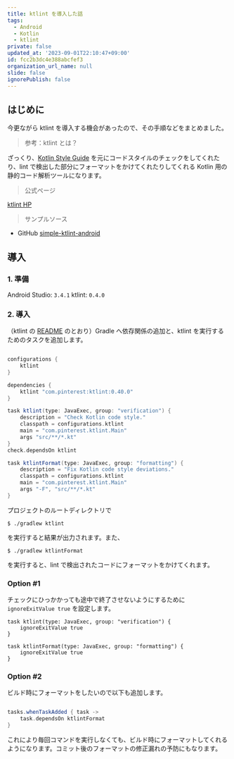 ```yaml
---
title: ktlint を導入した話
tags:
  - Android
  - Kotlin
  - ktlint
private: false
updated_at: '2023-09-01T22:10:47+09:00'
id: fcc2b3dc4e388abcfef3
organization_url_name: null
slide: false
ignorePublish: false
---
```

## はじめに

今更ながら ktlint を導入する機会があったので、その手順などをまとめました。

> 参考：ktlint とは？

ざっくり、[Kotlin Style Guide](https://developer.android.com/kotlin/style-guide) を元にコードスタイルのチェックをしてくれたり、lint で検出した部分にフォーマットをかけてくれたりしてくれる Kotlin 用の静的コード解析ツールになります。

> 公式ページ

[ktlint HP](https://ktlint.github.io/)

> サンプルソース

- GitHub
[simple-ktlint-android](https://github.com/ngkr327/simple-ktlint-android)

## 導入

### 1. 準備

Android Studio: `3.4.1`
ktlint: `0.4.0`

### 2. 導入

（ktlint の [README](https://github.com/pinterest/ktlint/blob/master/README.md) のとおり）Gradle へ依存関係の追加と、ktlint を実行するためのタスクを追加します。

```app/build.gradle

configurations {
    ktlint
}

dependencies {
    ktlint "com.pinterest:ktlint:0.40.0"
}

task ktlint(type: JavaExec, group: "verification") {
    description = "Check Kotlin code style."
    classpath = configurations.ktlint
    main = "com.pinterest.ktlint.Main"
    args "src/**/*.kt"
}
check.dependsOn ktlint

task ktlintFormat(type: JavaExec, group: "formatting") {
    description = "Fix Kotlin code style deviations."
    classpath = configurations.ktlint
    main = "com.pinterest.ktlint.Main"
    args "-F", "src/**/*.kt"
}
```

プロジェクトのルートディレクトリで

```
$ ./gradlew ktlint
```

を実行すると結果が出力されます。また、

```
$ ./gradlew ktlintFormat
```

を実行すると、lint で検出されたコードにフォーマットをかけてくれます。

### Option #1

チェックにひっかかっても途中で終了させないようにするために `ignoreExitValue true` を設定します。

```
task ktlint(type: JavaExec, group: "verification") {
    ignoreExitValue true
}

task ktlintFormat(type: JavaExec, group: "formatting") {
    ignoreExitValue true
}
```

### Option #2

ビルド時にフォーマットをしたいので以下も追加します。

```app/build.gradle

tasks.whenTaskAdded { task ->
    task.dependsOn ktlintFormat
}
```

これにより毎回コマンドを実行しなくても、ビルド時にフォーマットしてくれるようになります。コミット後のフォーマットの修正漏れの予防にもなります。
